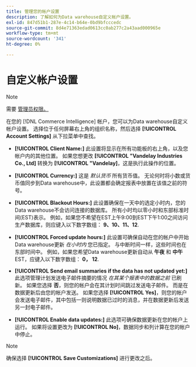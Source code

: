 ```yaml
---
title: 管理您的帐户设置
description: 了解如何为Data warehouse自定义帐户设置。
exl-id: 847d51b1-287e-4c14-b64e-0bd9bfcccedc
source-git-commit: 8d4e71363edad0613cc0ab277c2a43aad000965e
workflow-type: tm+mt
source-wordcount: '341'
ht-degree: 0%

---
```


# 自定义帐户设置

>[!NOTE]
>
>需要 [管理员权限。](../../administrator/user-management/user-management.md)

在您的 [!DNL Commerce Intelligence] 帐户，您可以为Data warehouse自定义帐户设置。 选择位于任何屏幕右上角的组织名称，然后选择 **[!UICONTROL Account Settings]** 从下拉菜单中查找。

* **[!UICONTROL Client Name:]** 此设置将显示在所有功能板的右上角，以及您帐户内的其他位置。 如果您想更改 **[!UICONTROL "Vandelay Industries Co., Ltd]** 转换为 **[!UICONTROL "Vandelay]**，这是执行此操作的位置。

* **[!UICONTROL Currency:]** 这是 *默认货币* 所有货币值。 无论何时将小数或货币值同步到Data warehouse中，此设置都会确定报表中放置在该值之前的符号。

* **[!UICONTROL Blackout Hours:]** 此设置确保在一天中的选定小时内，您的Data warehouse不会访问连接的数据库。 所有小时均以零小时和东部标准时间(EST)表示。 例如，如果您不希望在EST上午9:00到EST下午1:00之间访问生产数据库，则应键入以下数字数组： **9、10、11、12**.

* **[!UICONTROL Forced update hours:]** 此设置可确保自动在您的帐户中开始Data warehouse更新 *在小时内* 您已指定。 与中断时间一样，这些时间也在东部时间中。 例如，如果您希望Data warehouse更新自动从 **午夜** 和 **中午** EST，应键入以下数字数组： **0， 12**.

* **[!UICONTROL Send email summaries if the data has not updated yet:]** 此选项管理计划发送电子邮件摘要的情况 *在其某个报表中的数据之前* 已刷新。 如果您选择 **否**，则您的帐户会在其计划时间跳过发送电子邮件。 而是在数据更新后由您的帐户发送。 如果您选择 **[!UICONTROL Yes]**，则您的帐户会发送电子邮件，其中包括一则说明数据已过时的消息，并在数据更新后发送另一封电子邮件。

* **[!UICONTROL Enable data updates:]** 此选项可确保数据更新在您的帐户上运行。 如果将设置更改为 **[!UICONTROL No]**，数据同步和列计算在您的帐户中停止。

>[!NOTE]
>
>确保选择 **[!UICONTROL Save Customizations]** 进行更改之后。
